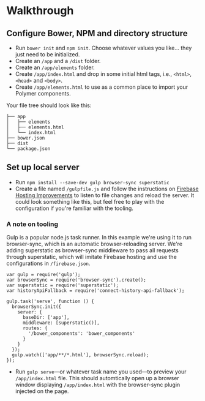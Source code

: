 # Walkthrough

## Configure Bower, NPM and directory structure
- Run ```bower init``` and ```npm init```. Choose whatever values you like... they just need to be initialized.
- Create an ```/app``` and a ```/dist``` folder. 
- Create an ```/app/elements``` folder.
- Create ```/app/index.html``` and drop in some initial html tags, i.e., ```<html>```, ```<head>``` and ```<body>```.
- Create ```/app/elements.html``` to use as a common place to import your Polymer components.

Your file tree should look like this:

```
├── app
│   ├── elements
│   ├── elements.html
│   └── index.html
├── bower.json
├── dist
└── package.json
```

## Set up local server
- Run ```npm install --save-dev gulp browser-sync superstatic```
- Create a file named ```/gulpfile.js``` and follow the instructions on [Firebase Hosting Improvements](https://www.firebase.com/blog/2015-12-16-hosting-improvements.html) to listen to file changes and reload the server. It could look something like this, but feel free to play with the configuration if you're familiar with the tooling.

### A note on tooling
Gulp is a popular node.js task runner. In this example we're using it to run browser-sync, which is an automatic browser-reloading server. We're adding superstatic as browser-sync middleware to pass all requests through superstatic, which will imitate Firebase hosting and use the configurations in ```/firebase.json```. 

```
var gulp = require('gulp');
var browserSync = require('browser-sync').create();
var superstatic = require('superstatic');
var historyApiFallback = require('connect-history-api-fallback');

gulp.task('serve', function () {
  browserSync.init({
    server: {
      baseDir: ['app'],
      middleware: [superstatic()],
      routes: {
        '/bower_components': 'bower_components'
      }
    }
  });
  gulp.watch(['app/**/*.html'], browserSync.reload);
});

```
- Run ```gulp serve```—or whatever task name you used—to preview your ```/app/index.html``` file. This should automtically open up a browser window displaying ```/app/index.html``` with the browser-sync plugin injected on the page.